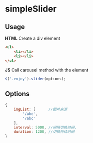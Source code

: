 # simpleSlider

## Usage

**HTML**
Create a div element
```html
<ul>
    <li></li>
    <li></li>
</ul>
```

**JS**
Call carousel method with the element
```javascript
$('.enjoy').slider(options);
```

## Options
```javascript
{
    imgList: [      //图片来源
        '/abc',
        '/abc'
    ],
    interval: 5000, //间隔切换时间,
    duration: 1200, //切换持续时间
}
```

